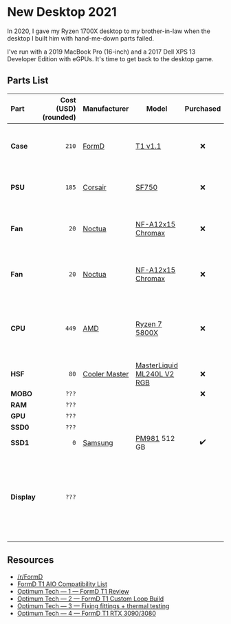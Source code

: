 # New Desktop 2021

In 2020, I gave my Ryzen 1700X desktop to my brother-in-law when the desktop I built him with hand-me-down parts failed.  

I've run with a 2019 MacBook Pro (16-inch) and a 2017 Dell XPS 13 Developer Edition with eGPUs. It's time to get back to 
the desktop game.

## Parts List

| Part        | Cost (USD)<br>(rounded) | Manufacturer            | Model                                |     Purchased      | Notes                                                                             |
| :---------- | ----------------------: | ----------------------- | ------------------------------------ | :----------------: | --------------------------------------------------------------------------------- |
| **Case**    |                   `210` | [FormD][CASEman]        | [T1 v1.1][CASEmod]                   |        :x:         | white mITX case<br>9.5 Liters<br>milled aluminium                                 |
| **PSU**     |                   `185` | [Corsair][PSUman]       | [SF750][PSUmod]                      |        :x:         | 750W<br>SFX<br>80 PLUS Platinum                                                   |
| **Fan**     |                    `20` | [Noctua][FANman]        | [NF-A12x15 Chromax][FANmod]          |        :x:         | 120x120x15 mm<br>94.2 m³/h<br>1850 RPM<br>23.9 dB                                 |
| **Fan**     |                    `20` | [Noctua][FANman]        | [NF-A12x15 Chromax][FANmod]          |        :x:         | 120x120x15 mm<br>94.2 m³/h<br>1850 RPM<br>23.9 dB                                 |
| **CPU**     |                   `449` | [AMD][CPUman]           | [Ryzen 7 5800X][CPUmod]              |        :x:         | 8 cores<br>16 thread<br>3.8 GHz clock<br>4.7 GHz boost<br>105W TDP                |
| **HSF**     |                    `80` | [Cooler Master][HSFman] | [MasterLiquid ML240L V2 RGB][HSFmod] |        :x:         |                                                                                   |
| **MOBO**    |                   `???` | [][MOBOman]             | [][MOBOmod]                          |        :x:         | mITX                                                                              |
| **RAM**     |                   `???` | [][RAMman]              | [][RAMmod]                           |                    |                                                                                   |
| **GPU**     |                   `???` | [][GPUman]              | [][GPUmod]                           |                    |                                                                                   |
| **SSD0**    |                   `???` | [][SSD0man]             | [][SSD0mod]                          |                    |                                                                                   |
| **SSD1**    |                     `0` | [Samsung][SSD1man]      | [PM981][SSD1mod] 512 GB              | :heavy_check_mark: |                                                                                   |
| **Display** |                   `???` | [][Displayman]          | [][Displaymod]                       |                    | 32"<br>4K<br>IPS<br>HDR10<br>120Hz or greater<br>Adaptive sync or G-Sync<br>USB-C |

## Resources

* [/r/FormD][reddit1]
* [FormD T1 AIO Compatibility List][gdocs1]
* [Optimum Tech — 1 — FormD T1 Review][youtube1]
* [Optimum Tech — 2 — FormD T1 Custom Loop Build][youtube2]
* [Optimum Tech — 3 — Fixing fittings + thermal testing][youtube3]
* [Optimum Tech — 4 — FormD T1 RTX 3090/3080][youtube4]

<!-- URLs PARTS -->
[CASEman]: https://formdworks.com/ "FormD"
[CASEmod]: https://formdworks.com/products/t1 "T1"
[PSUman]: https://www.corsair.com/ "CORSAIR"
[PSUmod]: https://www.corsair.com/us/en/Categories/Products/Power-Supply-Units/Power-Supply-Units-Advanced/SF-Series/p/CP-9020186-NA "SF Series SF750"
[FANman]: https://www.noctua.at/ "Noctua.at"
[FANmod]: https://noctua.at/en/nf-a12x15-pwm-chromax-black-swap "NF-A12x15 PWM chromax.black.swap"
[CPUman]: https://www.amd.com/ "AMD"
[CPUmod]: https://www.amd.com/en/products/cpu/amd-ryzen-7-5800x "AMD Ryzen 7 5800X"
[HSFman]: https://www.coolermaster.com/ "Cooler Master"
[HSFmod]: https://www.coolermaster.com/catalog/coolers/cpu-liquid-coolers/masterliquid-ml240l-v2-rgb/ "MASTERLIQUID ML240L V2 RGB"
[MOBOman]:  ""
[MOBOmod]:  ""
[RAMman]:  ""
[RAMmod]:  ""
[GPUman]:  ""
[GPUmod]:  ""
[SSD0man]:  ""
[SSD0mod]:  ""
[SSD1man]: https://www.samsung.com/semiconductor/ "Samsung Semiconductor Global Website"
[SSD1mod]: https://www.samsung.com/semiconductor/ssd/client-ssd/MZVLB512HAJQ/ "PM981 MZVLB512HAJQ | Samsung Semiconductor Global Website"
[Displayman]:  ""
[Displaymod]:  ""

<!-- URLs OTHER -->
[gdocs1]: https://docs.google.com/spreadsheets/d/12fTWe4Y4prgAHPhsk4HA2-wK8PRnPyy2ZxIzcbNapNE/edit?usp=sharing "Google Sheets — FormD T1 AIO Compatibility List"
[reddit1]: https://www.reddit.com/r/FormD/ "/r/FormD"
[youtube1]: https://youtu.be/Ou4iWsBNSmY "YouTube — Optimum Tech — FormD T1 - The Ultimate Sub-10L Case!"
[youtube2]: https://youtu.be/W1mO5dNJIgo "YouTube — Optimum Tech — SFF Endgame - Mini Liquid Cooled i9 / 2080 Ti Build"
[youtube3]: https://youtu.be/dbLugatTfTc "YouTube — Optimum Tech — The Liquid Cooled T1 Build is Complete!"
[youtube4]: https://youtu.be/_GhFSSLp-mE "YouTube — Optimum Tech — This Wasn’t Supposed to Work – RTX 3090 / 3080 in Sub-10L."
